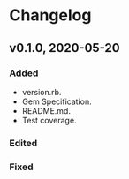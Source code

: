 # Changelog

## v0.1.0, 2020-05-20

### Added

- version.rb.
- Gem Specification.
- README.md.
- Test coverage.

### Edited

### Fixed
